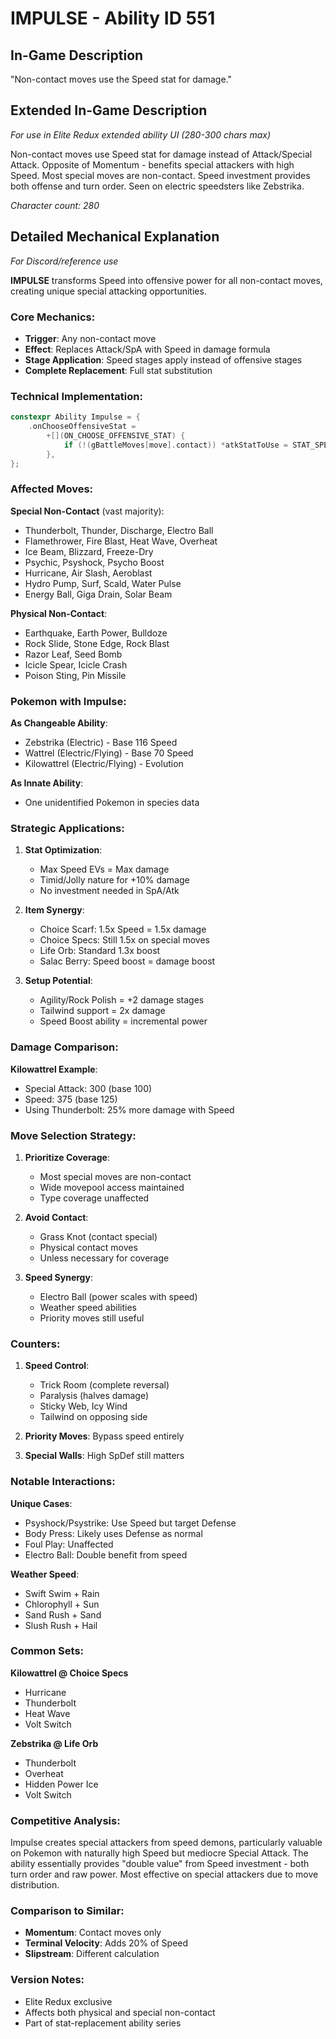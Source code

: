 # IMPULSE - Ability ID 551

## In-Game Description
"Non-contact moves use the Speed stat for damage."

## Extended In-Game Description
*For use in Elite Redux extended ability UI (280-300 chars max)*

Non-contact moves use Speed stat for damage instead of Attack/Special Attack. Opposite of Momentum - benefits special attackers with high Speed. Most special moves are non-contact. Speed investment provides both offense and turn order. Seen on electric speedsters like Zebstrika.

*Character count: 280*

## Detailed Mechanical Explanation
*For Discord/reference use*

**IMPULSE** transforms Speed into offensive power for all non-contact moves, creating unique special attacking opportunities.

### Core Mechanics:
- **Trigger**: Any non-contact move
- **Effect**: Replaces Attack/SpA with Speed in damage formula  
- **Stage Application**: Speed stages apply instead of offensive stages
- **Complete Replacement**: Full stat substitution

### Technical Implementation:
```cpp
constexpr Ability Impulse = {
    .onChooseOffensiveStat =
        +[](ON_CHOOSE_OFFENSIVE_STAT) {
            if (!(gBattleMoves[move].contact)) *atkStatToUse = STAT_SPEED;
        },
};
```

### Affected Moves:

**Special Non-Contact** (vast majority):
- Thunderbolt, Thunder, Discharge, Electro Ball
- Flamethrower, Fire Blast, Heat Wave, Overheat
- Ice Beam, Blizzard, Freeze-Dry
- Psychic, Psyshock, Psycho Boost
- Hurricane, Air Slash, Aeroblast
- Hydro Pump, Surf, Scald, Water Pulse
- Energy Ball, Giga Drain, Solar Beam

**Physical Non-Contact**:
- Earthquake, Earth Power, Bulldoze
- Rock Slide, Stone Edge, Rock Blast
- Razor Leaf, Seed Bomb
- Icicle Spear, Icicle Crash
- Poison Sting, Pin Missile

### Pokemon with Impulse:

**As Changeable Ability**:
- Zebstrika (Electric) - Base 116 Speed
- Wattrel (Electric/Flying) - Base 70 Speed
- Kilowattrel (Electric/Flying) - Evolution

**As Innate Ability**:
- One unidentified Pokemon in species data

### Strategic Applications:

1. **Stat Optimization**:
   - Max Speed EVs = Max damage
   - Timid/Jolly nature for +10% damage
   - No investment needed in SpA/Atk

2. **Item Synergy**:
   - Choice Scarf: 1.5x Speed = 1.5x damage
   - Choice Specs: Still 1.5x on special moves
   - Life Orb: Standard 1.3x boost
   - Salac Berry: Speed boost = damage boost

3. **Setup Potential**:
   - Agility/Rock Polish = +2 damage stages
   - Tailwind support = 2x damage
   - Speed Boost ability = incremental power

### Damage Comparison:

**Kilowattrel Example**:
- Special Attack: 300 (base 100)
- Speed: 375 (base 125)
- Using Thunderbolt: 25% more damage with Speed

### Move Selection Strategy:

1. **Prioritize Coverage**:
   - Most special moves are non-contact
   - Wide movepool access maintained
   - Type coverage unaffected

2. **Avoid Contact**:
   - Grass Knot (contact special)
   - Physical contact moves
   - Unless necessary for coverage

3. **Speed Synergy**:
   - Electro Ball (power scales with speed)
   - Weather speed abilities
   - Priority moves still useful

### Counters:

1. **Speed Control**:
   - Trick Room (complete reversal)
   - Paralysis (halves damage)
   - Sticky Web, Icy Wind
   - Tailwind on opposing side

2. **Priority Moves**: Bypass speed entirely

3. **Special Walls**: High SpDef still matters

### Notable Interactions:

**Unique Cases**:
- Psyshock/Psystrike: Use Speed but target Defense
- Body Press: Likely uses Defense as normal
- Foul Play: Unaffected
- Electro Ball: Double benefit from speed

**Weather Speed**:
- Swift Swim + Rain
- Chlorophyll + Sun  
- Sand Rush + Sand
- Slush Rush + Hail

### Common Sets:

**Kilowattrel @ Choice Specs**
- Hurricane
- Thunderbolt
- Heat Wave
- Volt Switch

**Zebstrika @ Life Orb**
- Thunderbolt
- Overheat
- Hidden Power Ice
- Volt Switch

### Competitive Analysis:

Impulse creates special attackers from speed demons, particularly valuable on Pokemon with naturally high Speed but mediocre Special Attack. The ability essentially provides "double value" from Speed investment - both turn order and raw power. Most effective on special attackers due to move distribution.

### Comparison to Similar:
- **Momentum**: Contact moves only
- **Terminal Velocity**: Adds 20% of Speed
- **Slipstream**: Different calculation

### Version Notes:
- Elite Redux exclusive
- Affects both physical and special non-contact
- Part of stat-replacement ability series